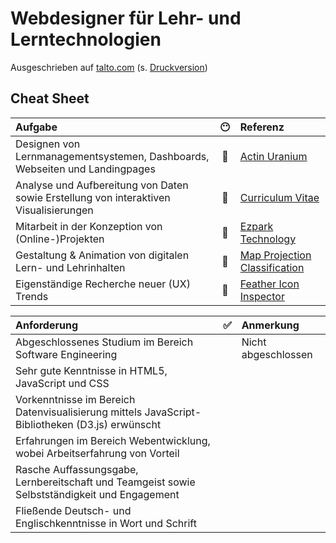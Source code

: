 # Webdesigner für Lehr- und Lerntechnologien

Ausgeschrieben auf [talto.com](https://talto.com/jobs/2020/11/lehr-und-lerntechnologien-technische-universitaet-graz/webdesignerin-fuer-lehr-und-lerntechnologien/71456/) (s. [Druckversion](media/webdesigner_talto.pdf))

## Cheat Sheet

|Aufgabe|😶|Referenz|
|:--|:-:|:--|
|Designen von Lernmanagementsystemen, Dashboards, Webseiten und Landingpages|🙂|[Actin Uranium](http://235u.net/)|
|Analyse und Aufbereitung von Daten sowie Erstellung von interaktiven Visualisierungen|🙂|[Curriculum Vitae](https://observablehq.com/@nikita-sharov/cv)|
|Mitarbeit in der Konzeption von (Online-)Projekten|🙂|[Ezpark Technology](https://github.com/235u/proposals/tree/master/EzparkTechnology)| 
|Gestaltung & Animation von digitalen Lern- und Lehrinhalten|🙂|[Map Projection Classification](https://observablehq.com/@nikita-sharov/map-projection-classification)|
|Eigenständige Recherche neuer (UX) Trends|🙂|[Feather Icon Inspector](https://observablehq.com/@nikita-sharov/feather-icon-inspector)|

|Anforderung|✅|Anmerkung|
|:--|:-:|:--|
|Abgeschlossenes Studium im Bereich Software Engineering||Nicht abgeschlossen|
|Sehr gute Kenntnisse in HTML5, JavaScript und CSS|||
|Vorkenntnisse im Bereich Datenvisualisierung mittels JavaScript-Bibliotheken (D3.js) erwünscht|||
|Erfahrungen im Bereich Webentwicklung, wobei Arbeitserfahrung von Vorteil|||
|Rasche Auffassungsgabe, Lernbereitschaft und Teamgeist sowie Selbstständigkeit und Engagement|||
|Fließende Deutsch- und Englischkenntnisse in Wort und Schrift|||

